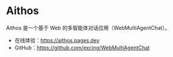 # Aithos

Aithos 是一个基于 Web 的多智能体对话应用（WebMultiAgentChat）。

- 在线体验：https://aithos.pages.dev
- GitHub：https://github.com/excing/WebMultiAgentChat
